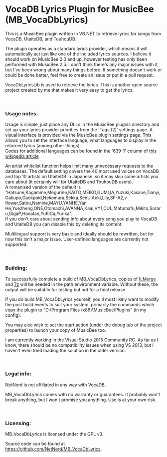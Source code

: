 # VocaDB Lyrics Plugin for MusicBee (MB_VocaDbLyrics)
This is a MusicBee plugin written in VB.NET to retrieve lyrics for songs from VocaDB, UtaiteDB, and TouhouDB.

The plugin operates as a standard lyrics provider, which means it will automatically act just like one of the included lyrics sources. I believe it should work on MusicBee 2.0 and up, however testing has only been performed with MusicBee 2.5.
I don't think there's any major issues with it, but I've been wrong about many things before. If something doesn't work or could be done better, feel free to create an issue or put in a pull request.

VocaDbLyricsLib is used to retrieve the lyrics. This is another open source project created by me that makes it very easy to get the lyrics.

　

### Usage notes:
Usage is simple, just place any DLLs in the MusicBee plugins directory and set up your lyrics provider priorities from the 'Tags (2)' settings page.
A visual interface is provided via the MusicBee plugin settings page. This allows you to set the interface language, what languages to display in the returned lyrics (among other things).  
Codes for additional languages can be found in the '639-1' column of [this wikipedia article](https://en.wikipedia.org/wiki/List_of_ISO_639-1_codes)

An artist whitelist function helps limit many unnecessary requests to the databases. The default setting covers the 40 most used voices on VocaDB and top 10 artists on UtaiteDB in Japanese, so it may skip some artists you care about (it certainly will for UtaiteDB and TouhouDB users).  
A romanised version of the default is "Hatsune,Kagamine,Megurine,KAITO,MEIKO,GUMI,IA,Yuzuki,Kasane,Tianyi,Gakupo,Gackpoid,Nekomura,Sekka,SeeU,Aoki,Lily,SF-A2,v flower,Satou,Namine,MAYU,YANHE,Yan He,Yuezheng,ONE,Otomachi,AVANNA,Kaai,VY1,CUL,Mafumafu,Mikito,Soraru,GigaP,Hanatan,YuRiCa,Yurika".  
If you don't care about sending info about every song you play to VocaDB and UtaiteDB you can disable this by deleting its content.

Multilingual support is very basic and ideally should be rewritten, but for now this isn't a major issue.
User-defined languages are currently not supported.

　

### Building:
To successfully complete a build of MB_VocaDbLyrics, copies of [ILMerge](http://research.microsoft.com/en-us/people/mbarnett/ilmerge.aspx) and [7z](http://www.7-zip.org/) will be needed in the path environment variable. Without these, the output will be suitable for testing but not for a final release.

If you do build MB_VocaDbLyrics yourself, you'll most likely want to modify the post build events to suit your system, primarily the commands which copy the plugin to "D:\Program Files (x86)\MusicBee\Plugins" (in my config).

You may also wish to set the start action (under the debug tab of the project properties) to launch your copy of MusicBee too.

I am currently working in the Visual Studio 2015 Community RC. As far as I know, there should be no compatibility issues when using VS 2013, but I haven't even tried loading the solution in the older version.

　

### Legal info:
NetNerd is not affiliated in any way with VocaDB.

MB_VocaDbLyrics comes with no warranty or guarantees. It probably won't break anything, but I won't promise you anything. Use is at your own risk.

　

### Licensing:
MB_VocaDbLyrics is licensed under the GPL v3.

Source code can be found at https://github.com/NetNerd/MB_VocaDbLyrics.
